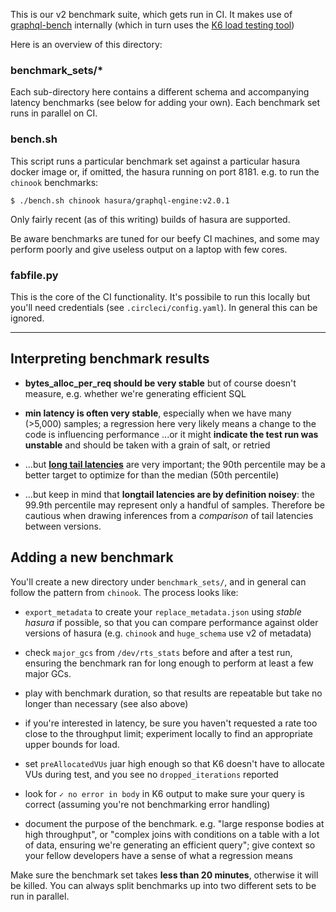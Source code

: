 This is our v2 benchmark suite, which gets run in CI. It makes use of
[graphql-bench](https://github.com/hasura/graphql-bench) internally (which in
turn uses the [K6 load testing tool](https://k6.io/))

Here is an overview of this directory:

### benchmark_sets/*

Each sub-directory here contains a different schema and accompanying latency
benchmarks (see below for adding your own). Each benchmark set runs in parallel
on CI.

### bench.sh

This script runs a particular benchmark set against a particular hasura docker
image or, if omitted, the hasura running on port 8181. e.g. to run the
`chinook` benchmarks:

    $ ./bench.sh chinook hasura/graphql-engine:v2.0.1

Only fairly recent (as of this writing) builds of hasura are supported.

Be aware benchmarks are tuned for our beefy CI machines, and some may perform
poorly and give useless output on a laptop with few cores.

### fabfile.py

This is the core of the CI functionality. It's possibile to run this locally
but you'll need credentials (see `.circleci/config.yaml`). In general this can
be ignored.

---

## Interpreting benchmark results

- **bytes_alloc_per_req should be very stable** but of course doesn't measure,
  e.g. whether we're generating efficient SQL 

- **min latency is often very stable**, especially when we have many (>5,000) samples; a
  regression here very likely means a change to the code is influencing performance
  ...or it might **indicate the test run was unstable** and should be taken
  with a grain of salt, or retried

- ...but **[long tail latencies](https://engineering.linkedin.com/performance/who-moved-my-99th-percentile-latency)**
  are very important; the 90th percentile may be a better target to optimize for
  than the median (50th percentile)

- ...but keep in mind that **longtail latencies are by definition noisey**: the
  99.9th percentile may represent only a handful of samples. Therefore be
  cautious when drawing inferences from a _comparison_ of tail latencies between
  versions.

## Adding a new benchmark

You'll create a new directory under `benchmark_sets/`, and in general can
follow the pattern from `chinook`. The process looks like:

- `export_metadata` to create your `replace_metadata.json` using _stable
  hasura_ if possible, so that you can compare performance against older
  versions of hasura (e.g. `chinook` and `huge_schema` use v2 of metadata)

- check `major_gcs` from `/dev/rts_stats` before and after a test run, ensuring
  the benchmark ran for long enough to perform at least a few major GCs.

- play with benchmark duration, so that results are repeatable but take no
  longer than necessary (see also above)

- if you're interested in latency, be sure you haven't requested a rate too
  close to the throughput limit; experiment locally to find an appropriate
  upper bounds for load.

- set `preAllocatedVUs` juar high enough so that K6 doesn't have to allocate
  VUs during test, and you see no `dropped_iterations` reported

- look for `✓ no error in body` in K6 output to make sure your query is correct
  (assuming you're not benchmarking error handling)

- document the purpose of the benchmark. e.g. "large response bodies at high
  throughput", or "complex joins with conditions on a table with a lot of data,
  ensuring we're generating an efficient query"; give context so your fellow
  developers have a sense of what a regression means

Make sure the benchmark set takes **less than 20 minutes**, otherwise it will
be killed. You can always split benchmarks up into two different sets to be run
in parallel.
